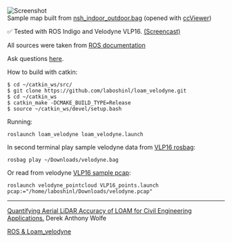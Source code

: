 ![Screenshot](capture.bmp)  
Sample map built from [nsh_indoor_outdoor.bag](http://www.frc.ri.cmu.edu/~jizhang03/Datasets/nsh_indoor_outdoor.bag) (opened with [ccViewer](http://www.danielgm.net/cc/))  

:white_check_mark: Tested with ROS Indigo and Velodyne VLP16. [(Screencast)](https://youtu.be/o1cLXY-Es54)  

All sources were taken from [ROS documentation](http://docs.ros.org/indigo/api/loam_velodyne/html/files.html)  

Ask questions [here](https://github.com/laboshinl/loam_velodyne/issues/3).  

How to build with catkin:  

```  
$ cd ~/catkin_ws/src/  
$ git clone https://github.com/laboshinl/loam_velodyne.git  
$ cd ~/catkin_ws  
$ catkin_make -DCMAKE_BUILD_TYPE=Release   
$ source ~/catkin_ws/devel/setup.bash  
```

Running:  
```  
roslaunch loam_velodyne loam_velodyne.launch  
```

In second terminal play sample velodyne data from [VLP16 rosbag](https://db.tt/t2r39mjZ):  
```  
rosbag play ~/Downloads/velodyne.bag   
```

Or read from velodyne [VLP16 sample pcap](https://midas3.kitware.com/midas/folder/12979):  
```  
roslaunch velodyne_pointcloud VLP16_points.launch pcap:="/home/laboshinl/Downloads/velodyne.pcap"  
```

---
[Quantifying Aerial LiDAR Accuracy of LOAM for Civil Engineering Applications.](https://ceen.et.byu.edu/sites/default/files/snrprojects/wolfe_derek.pdf) Derek Anthony Wolfe  

[ROS & Loam_velodyne](https://ishiguro440.wordpress.com/2016/04/05/%E5%82%99%E5%BF%98%E9%8C%B2%E3%80%80ros-loam_velodyne/)   
